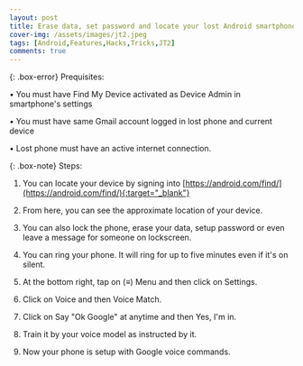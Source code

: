 ```yaml
---
layout: post
title: Erase data, set password and locate your lost Android smartphone - Find My Device
cover-img: /assets/images/jt2.jpeg
tags: [Android,Features,Hacks,Tricks,JT2]
comments: true
---
```


{: .box-error}
Prequisites:

• You must have Find My Device activated as Device Admin in smartphone's settings

• You must have same Gmail account logged in lost phone and current device

• Lost phone must have an active internet connection. 


{: .box-note}
Steps:


1. You can locate your device by signing into [https://android.com/find/](https://android.com/find/){:target="_blank"}

2. From here, you can see the approximate location of your device.

3. You can also lock the phone, erase your data, setup password or even leave a message for someone on lockscreen.

4. You can ring your phone. It will ring for up to five minutes even if it's on silent. 

5. At the bottom right, tap on (≡) Menu and then click on Settings.

6. Click on Voice and then Voice Match.

7. Click on Say "Ok Google" at anytime and then Yes, I'm in.

8. Train it by your voice model as instructed by it.

9. Now your phone is setup with Google voice commands.
